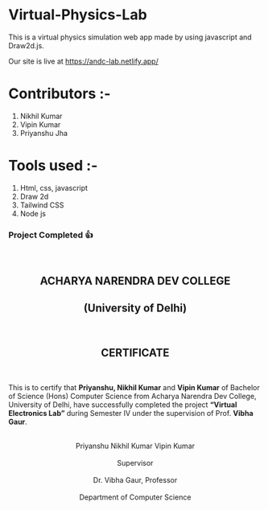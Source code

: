 # Virtual-Physics-Lab

This is a virtual physics simulation web app made by using javascript and Draw2d.js.

Our site is live at https://andc-lab.netlify.app/

# Contributors :-

<ol>
<li>Nikhil Kumar</li>
<li>Vipin Kumar</li>
<li>Priyanshu Jha</li>
</ol>

# Tools used :-

<ol>
<li>Html, css, javascript</li>
<li>Draw 2d</li>
<!-- <li>React.js</li> -->
<li>Tailwind CSS</li>
<li>Node js</li>
</ol>
<h3>Project Completed 👍</h3>

<br>

<center><h2>ACHARYA NARENDRA DEV COLLEGE</h2></center>
<center><h2>(University of Delhi)</h2></center>
<br>
<center><h2>CERTIFICATE</h2></center>
<br>
<p>This is to certify that <strong>Priyanshu, Nikhil Kumar</strong> and <strong>Vipin Kumar</strong> of Bachelor of Science (Hons)
Computer Science from Acharya Narendra Dev College, University of Delhi, have successfully
completed the project <strong>“Virtual Electronics Lab”</strong> during Semester IV under the supervision of Prof.
<strong>Vibha Gaur</strong>.</p>
  <br>
<center>Priyanshu Nikhil Kumar Vipin Kumar</center>
<br>
<center>Supervisor<center>
  <br>
<center>Dr. Vibha Gaur, Professor</center>
  <br>
<center>Department of Computer Science</center>
